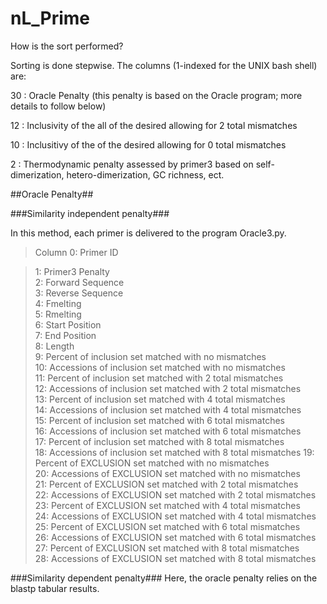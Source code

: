 nL_Prime
========


How is the sort performed?

Sorting is done stepwise. The columns (1-indexed for the UNIX bash shell) are:

30 : Oracle Penalty (this penalty is based on the Oracle program; more details to follow below)

12 : Inclusivity of the all of the desired <inclusion set> allowing for 2 total mismatches

10 : Inclusitivy of the of the desired <inclusion set> allowing for 0 total mismatches

2 : Thermodynamic penalty assessed by primer3 based on self-dimerization, hetero-dimerization, GC richness, ect.


##Oracle Penalty##

###Similarity independent penalty###

In this method, each primer is delivered to the program Oracle3.py.

>Column 0: Primer ID

>1: Primer3 Penalty  
>2: Forward Sequence  
>3: Reverse Sequence  
>4: Fmelting  
>5: Rmelting  
>6: Start Position  
>7: End Position  
>8: Length  
>9: Percent of inclusion set matched with no mismatches  
>10: Accessions of inclusion set matched with no mismatches  
>11: Percent of inclusion set matched with 2 total mismatches  
>12: Accessions of inclusion set matched with 2 total mismatches  
>13: Percent of inclusion set matched with 4 total mismatches  
>14: Accessions of inclusion set matched with 4 total mismatches  
>15: Percent of inclusion set matched with 6 total mismatches  
>16: Accessions of inclusion set matched with 6 total mismatches  
>17: Percent of inclusion set matched with 8 total mismatches  
>18: Accessions of inclusion set matched with 8 total mismatches 
>19: Percent of EXCLUSION set matched with no mismatches  
>20: Accessions of EXCLUSION set matched with no mismatches  
>21: Percent of EXCLUSION set matched with 2 total mismatches  
>22: Accessions of EXCLUSION set matched with 2 total mismatches  
>23: Percent of EXCLUSION set matched with 4 total mismatches  
>24: Accessions of EXCLUSION set matched with 4 total mismatches  
>25: Percent of EXCLUSION set matched with 6 total mismatches  
>26: Accessions of EXCLUSION set matched with 6 total mismatches  
>27: Percent of EXCLUSION set matched with 8 total mismatches  
>28: Accessions of EXCLUSION set matched with 8 total mismatches









###Similarity dependent penalty###
Here, the oracle penalty relies on the blastp tabular results. 







